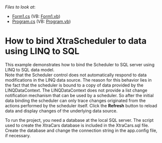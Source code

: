 <!-- default file list -->
*Files to look at*:

* [Form1.cs](./CS/XtraScheduler_linq/Form1.cs) (VB: [Form1.vb](./VB/XtraScheduler_linq/Form1.vb))
* [Program.cs](./CS/XtraScheduler_linq/Program.cs) (VB: [Program.vb](./VB/XtraScheduler_linq/Program.vb))
<!-- default file list end -->
# How to bind XtraScheduler to data using LINQ to SQL


<p>This example demonstrates how to bind the Scheduler to SQL server using LINQ to SQL data model.<br>Note that the Scheduler control does not automatically respond to data modifications in the LINQ data source. The reason for this behavior lies in the fact that the scheduler is bound to a copy of data provided by the LINQDataContext. The LINQDataContext does not provide a list change notification mechanism that can be used by a scheduler. So after the initial data binding the scheduler can only trace changes originated from the actions performed by the scheduler itself. Click the <strong>Refresh</strong> button to reload data and display changes of the underlying data source.</p>
<p>To run the project, you need a database at the local SQL server. The script used to create the XtraCars database is included in the XtraCars.sql file. Create the database and change the connection string in the app.config file, if necessary.</p>

<br/>


